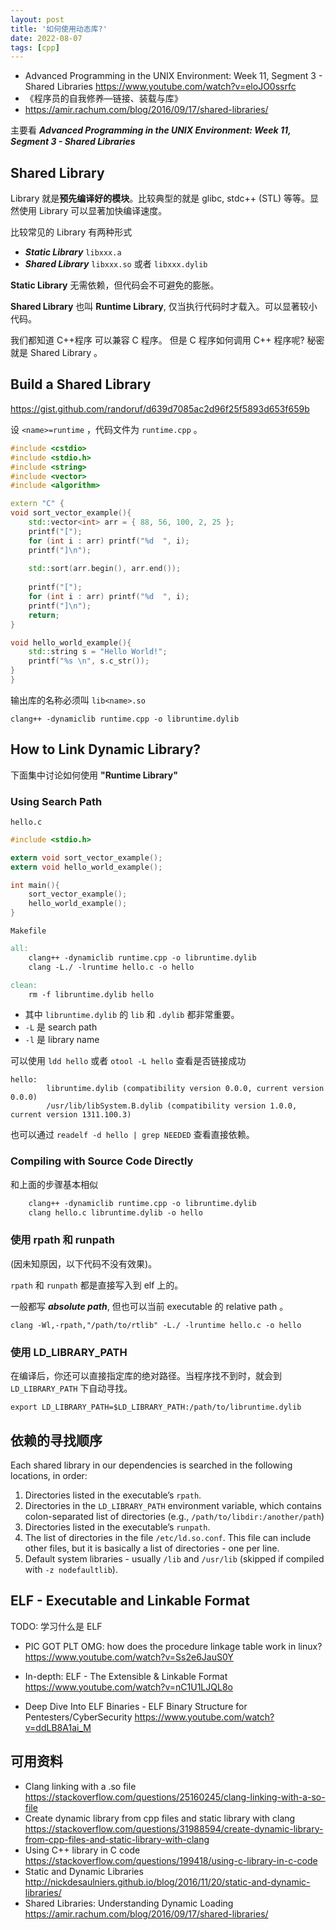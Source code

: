 ```yaml
---
layout: post
title: '如何使用动态库?'
date: 2022-08-07
tags: [cpp]
---
```


* Advanced Programming in the UNIX Environment: Week 11, Segment 3 - Shared Libraries <https://www.youtube.com/watch?v=eloJO0ssrfc>
* 《程序员的自我修养—链接、装载与库》
* <https://amir.rachum.com/blog/2016/09/17/shared-libraries/>


主要看 ***Advanced Programming in the UNIX Environment: Week 11, Segment 3 - Shared Libraries***
## Shared Library 
Library 就是**预先编译好的模块**。比较典型的就是 glibc, stdc++ (STL) 等等。显然使用 Library 可以显著加快编译速度。

比较常见的 Library 有两种形式
* ***Static Library*** `libxxx.a`
* ***Shared Library*** `libxxx.so` 或者 `libxxx.dylib`

**Static Library** 无需依赖，但代码会不可避免的膨胀。

**Shared Library** 也叫 **Runtime Library**, 仅当执行代码时才载入。可以显著较小代码。

我们都知道 C++程序 可以兼容 C 程序。
但是 C 程序如何调用 C++ 程序呢? 秘密就是 Shared Library 。


## Build a Shared Library
[<https://gist.github.com/randoruf/d639d7085ac2d96f25f5893d653f659b>](https://gist.github.com/randoruf/d639d7085ac2d96f25f5893d653f659b)

设 `<name>=runtime` ，代码文件为 `runtime.cpp` 。 
```cpp
#include <cstdio>
#include <stdio.h>
#include <string>
#include <vector>
#include <algorithm>

extern "C" { 
void sort_vector_example(){ 
    std::vector<int> arr = { 88, 56, 100, 2, 25 };
    printf("["); 
    for (int i : arr) printf("%d  ", i); 
    printf("]\n"); 
    
    std::sort(arr.begin(), arr.end()); 
    
    printf("["); 
    for (int i : arr) printf("%d  ", i); 
    printf("]\n"); 
    return;
}

void hello_world_example(){
    std::string s = "Hello World!"; 
    printf("%s \n", s.c_str()); 
}
}
```
输出库的名称必须叫 `lib<name>.so`
```shell
clang++ -dynamiclib runtime.cpp -o libruntime.dylib
```

## How to Link Dynamic Library? 

下面集中讨论如何使用 **"Runtime Library"**

### Using Search Path 

`hello.c`
```c
#include <stdio.h>

extern void sort_vector_example(); 
extern void hello_world_example(); 

int main(){
    sort_vector_example(); 
    hello_world_example(); 
}
```

`Makefile`
```makefile
all:  
	clang++ -dynamiclib runtime.cpp -o libruntime.dylib
	clang -L./ -lruntime hello.c -o hello 

clean: 
	rm -f libruntime.dylib hello 
```
* 其中 `libruntime.dylib` 的 `lib` 和 `.dylib` 都非常重要。
* `-L` 是 search path 
* `-l` 是 library name 

可以使用 `ldd hello` 或者 `otool -L hello` 查看是否链接成功
```
hello:
        libruntime.dylib (compatibility version 0.0.0, current version 0.0.0)
        /usr/lib/libSystem.B.dylib (compatibility version 1.0.0, current version 1311.100.3)
```

也可以通过 `readelf -d hello | grep NEEDED` 查看直接依赖。



### Compiling with Source Code Directly 
和上面的步骤基本相似
```makefile
    clang++ -dynamiclib runtime.cpp -o libruntime.dylib
    clang hello.c libruntime.dylib -o hello 
```

### 使用 rpath 和 runpath

(因未知原因，以下代码不没有效果)。

`rpath` 和 `runpath` 都是直接写入到 elf 上的。

一般都写 ***absolute path***, 但也可以当前 executable 的 relative path 。 


```
clang -Wl,-rpath,"/path/to/rtlib" -L./ -lruntime hello.c -o hello 
```




### 使用 LD_LIBRARY_PATH
在编译后，你还可以直接指定库的绝对路径。当程序找不到时，就会到 `LD_LIBRARY_PATH` 下自动寻找。

```
export LD_LIBRARY_PATH=$LD_LIBRARY_PATH:/path/to/libruntime.dylib
```

## 依赖的寻找顺序

Each shared library in our dependencies is searched in the following locations, in order:

1. Directories listed in the executable’s `rpath`.
2. Directories in the `LD_LIBRARY_PATH` environment variable, which contains colon-separated list of directories (e.g., `/path/to/libdir:/another/path`)
3. Directories listed in the executable’s `runpath`.
4. The list of directories in the file `/etc/ld.so.conf`. This file can include other files, but it is basically a list of directories - one per line.
5. Default system libraries - usually `/lib` and `/usr/lib` (skipped if compiled with `-z nodefaultlib`).

## ELF - Executable and Linkable Format

TODO: 学习什么是 ELF


* PIC GOT PLT OMG: how does the procedure linkage table work in linux? <https://www.youtube.com/watch?v=Ss2e6JauS0Y>

* In-depth: ELF - The Extensible & Linkable Format <https://www.youtube.com/watch?v=nC1U1LJQL8o>

* Deep Dive Into ELF Binaries - ELF Binary Structure for Pentesters/CyberSecurity <https://www.youtube.com/watch?v=ddLB8A1ai_M>

## 可用资料
* Clang linking with a .so file <https://stackoverflow.com/questions/25160245/clang-linking-with-a-so-file>
* Create dynamic library from cpp files and static library with clang <https://stackoverflow.com/questions/31988594/create-dynamic-library-from-cpp-files-and-static-library-with-clang>
* Using C++ library in C code <https://stackoverflow.com/questions/199418/using-c-library-in-c-code>
* Static and Dynamic Libraries <http://nickdesaulniers.github.io/blog/2016/11/20/static-and-dynamic-libraries/>
* Shared Libraries: Understanding Dynamic Loading <https://amir.rachum.com/blog/2016/09/17/shared-libraries/>
